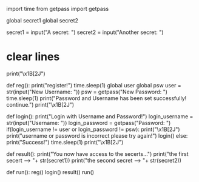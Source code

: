 import time
from getpass import getpass

global secret1
global secret2

secret1 = input("A secret: ")
secret2 = input("Another secret: ")
# clear lines 
print("\x1B[2J")

def reg():
    print("register!")
    time.sleep(1)
    global user
    global psw
    user = str(input("New Username: "))
    psw = getpass("New Password: ")
    time.sleep(1)
    print("Password and Username has been set successfully! continue.")
    print("\x1B[2J")

def login():
    print("Login with Username and Password!")
    login_username = str(input("Username: "))
    login_password = getpass("Password: ")
    if(login_username != user or login_password != psw):
        print("\x1B[2J")
        print("username or password is incorrect please try again!")
        login()
    else:
        print("Success!")
        time.sleep(1)
        print("\x1B[2J")

def result():
    print("You now have access to the secerts...")
    print("the first secert --> "+ str(secret1))
    print("the second secret --> "+ str(secret2))


def run():
  reg()
  login()
  result()
run()
